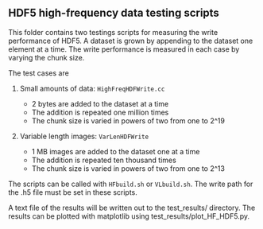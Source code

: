 ## HDF5 high-frequency data testing scripts


This folder contains two testings scripts for measuring the write performance of HDF5. A dataset is grown by appending to the dataset one element at a time. The write performance is measured in each case by varying the chunk size.


The test cases are 
1. Small amounts of data: `HighFreqHDFWrite.cc`
   - 2 bytes are added to the dataset at a time
   - The addition is repeated one million times
   - The chunk size is varied in powers of two from one to 2^19


2. Variable length images: `VarLenHDFWrite`
   - 1 MB images are added to the dataset one at a time
   - The addition is repeated ten thousand times
   - The chunk size is varied in powers of two from one to 2^13


The scripts can be called with `HFbuild.sh` or `VLbuild.sh`. The write path for the .h5 file must be set in these scripts.  

A text file of the results will be written out to the test_results/ directory. The results can be plotted with matplotlib using test_results/plot_HF_HDF5.py.